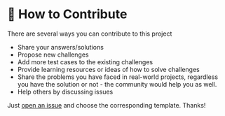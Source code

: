 # 🤝 How to Contribute

There are several ways you can contribute to this project

- Share your answers/solutions
- Propose new challenges
- Add more test cases to the existing challenges
- Provide learning resources or ideas of how to solve challenges
- Share the problems you have faced in real-world projects, regardless you have the solution or not - the community would help you as well.
- Help others by discussing issues

Just [open an issue](https://github.com/webfansplz/vuejs-challenges/issues/new/choose) and choose the corresponding template. Thanks!
